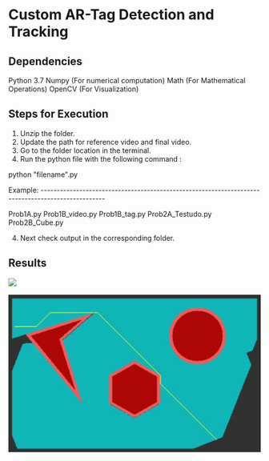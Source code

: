 # Custom AR-Tag Detection and Tracking

## Dependencies
Python 3.7
Numpy      (For numerical computation)
Math       (For Mathematical Operations)
OpenCV     (For Visualization)

## Steps for Execution
1. Unzip the folder. 
2. Update the path for reference video and final video.
3. Go to the folder location in the terminal.
4. Run the python file with the following command :

python "filename".py 

Example: --------------------------------------------------------------------------------------------------

Prob1A.py
Prob1B_video.py
Prob1B_tag.py
Prob2A_Testudo.py
Prob2B_Cube.py

4. Next check output in the corresponding folder.



## Results
![](https://github.com/prateekvrma/Dijkstra-PathPlanning-PointRobot/blob/main/dijkstra_out_verma.gif)

<img src="https://github.com/prateekvrma/Dijkstra-PathPlanning-PointRobot/blob/main/Dijkstra_output_PV.png">
